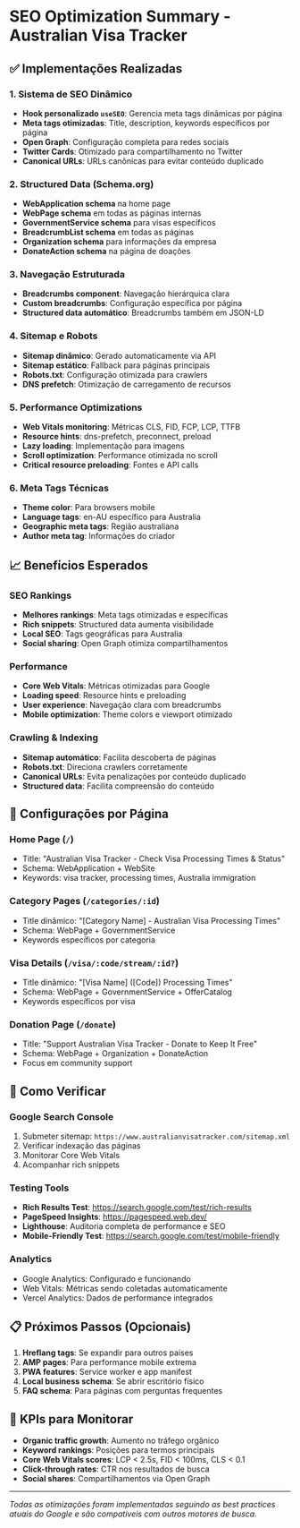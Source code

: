 # SEO Optimization Summary - Australian Visa Tracker

## ✅ Implementações Realizadas

### 1. Sistema de SEO Dinâmico
- **Hook personalizado `useSEO`**: Gerencia meta tags dinâmicas por página
- **Meta tags otimizadas**: Title, description, keywords específicos por página
- **Open Graph**: Configuração completa para redes sociais
- **Twitter Cards**: Otimizado para compartilhamento no Twitter
- **Canonical URLs**: URLs canônicas para evitar conteúdo duplicado

### 2. Structured Data (Schema.org)
- **WebApplication schema** na home page
- **WebPage schema** em todas as páginas internas
- **GovernmentService schema** para visas específicos
- **BreadcrumbList schema** em todas as páginas
- **Organization schema** para informações da empresa
- **DonateAction schema** na página de doações

### 3. Navegação Estruturada
- **Breadcrumbs component**: Navegação hierárquica clara
- **Custom breadcrumbs**: Configuração específica por página
- **Structured data automático**: Breadcrumbs também em JSON-LD

### 4. Sitemap e Robots
- **Sitemap dinâmico**: Gerado automaticamente via API
- **Sitemap estático**: Fallback para páginas principais
- **Robots.txt**: Configuração otimizada para crawlers
- **DNS prefetch**: Otimização de carregamento de recursos

### 5. Performance Optimizations
- **Web Vitals monitoring**: Métricas CLS, FID, FCP, LCP, TTFB
- **Resource hints**: dns-prefetch, preconnect, preload
- **Lazy loading**: Implementação para imagens
- **Scroll optimization**: Performance otimizada no scroll
- **Critical resource preloading**: Fontes e API calls

### 6. Meta Tags Técnicas
- **Theme color**: Para browsers mobile
- **Language tags**: en-AU específico para Australia
- **Geographic meta tags**: Região australiana
- **Author meta tag**: Informações do criador

## 📈 Benefícios Esperados

### SEO Rankings
- **Melhores rankings**: Meta tags otimizadas e específicas
- **Rich snippets**: Structured data aumenta visibilidade
- **Local SEO**: Tags geográficas para Australia
- **Social sharing**: Open Graph otimiza compartilhamentos

### Performance
- **Core Web Vitals**: Métricas otimizadas para Google
- **Loading speed**: Resource hints e preloading
- **User experience**: Navegação clara com breadcrumbs
- **Mobile optimization**: Theme colors e viewport otimizado

### Crawling & Indexing
- **Sitemap automático**: Facilita descoberta de páginas
- **Robots.txt**: Direciona crawlers corretamente
- **Canonical URLs**: Evita penalizações por conteúdo duplicado
- **Structured data**: Facilita compreensão do conteúdo

## 🔧 Configurações por Página

### Home Page (`/`)
- Title: "Australian Visa Tracker - Check Visa Processing Times & Status"
- Schema: WebApplication + WebSite
- Keywords: visa tracker, processing times, Australia immigration

### Category Pages (`/categories/:id`)
- Title dinâmico: "[Category Name] - Australian Visa Processing Times"
- Schema: WebPage + GovernmentService
- Keywords específicos por categoria

### Visa Details (`/visa/:code/stream/:id?`)
- Title dinâmico: "[Visa Name] ([Code]) Processing Times"
- Schema: WebPage + GovernmentService + OfferCatalog
- Keywords específicos por visa

### Donation Page (`/donate`)
- Title: "Support Australian Visa Tracker - Donate to Keep It Free"
- Schema: WebPage + Organization + DonateAction
- Focus em community support

## 🚀 Como Verificar

### Google Search Console
1. Submeter sitemap: `https://www.australianvisatracker.com/sitemap.xml`
2. Verificar indexação das páginas
3. Monitorar Core Web Vitals
4. Acompanhar rich snippets

### Testing Tools
- **Rich Results Test**: https://search.google.com/test/rich-results
- **PageSpeed Insights**: https://pagespeed.web.dev/
- **Lighthouse**: Auditoria completa de performance e SEO
- **Mobile-Friendly Test**: https://search.google.com/test/mobile-friendly

### Analytics
- Google Analytics: Configurado e funcionando
- Web Vitals: Métricas sendo coletadas automaticamente
- Vercel Analytics: Dados de performance integrados

## 📋 Próximos Passos (Opcionais)

1. **Hreflang tags**: Se expandir para outros países
2. **AMP pages**: Para performance mobile extrema
3. **PWA features**: Service worker e app manifest
4. **Local business schema**: Se abrir escritório físico
5. **FAQ schema**: Para páginas com perguntas frequentes

## 🎯 KPIs para Monitorar

- **Organic traffic growth**: Aumento no tráfego orgânico
- **Keyword rankings**: Posições para termos principais
- **Core Web Vitals scores**: LCP < 2.5s, FID < 100ms, CLS < 0.1
- **Click-through rates**: CTR nos resultados de busca
- **Social shares**: Compartilhamentos via Open Graph

---

*Todas as otimizações foram implementadas seguindo as best practices atuais do Google e são compatíveis com outros motores de busca.* 